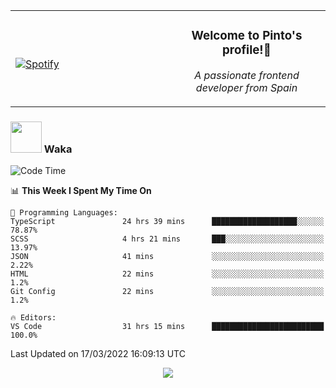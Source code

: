 <table width="100%" align="center"> 
  <tr>
  <td width="50%">
      
&nbsp; <br> [![Spotify](https://novatorem-zeta-rust.vercel.app/api/spotify)](https://open.spotify.com/user/novatorem-zeta-rust)

  </td>
  <td width="50%">
    <h3 align="center">Welcome to Pinto's profile!👋</h3>
    <p align="center"><em>A passionate frontend developer from Spain</em></p>
  </td>
  </table>

### <img src="https://media.giphy.com/media/VgCDAzcKvsR6OM0uWg/giphy.gif" width="50"> Waka

  <!--START_SECTION:waka-->
![Code Time](http://img.shields.io/badge/Code%20Time-159%20hrs%2048%20mins-blue)

📊 **This Week I Spent My Time On** 

```text
💬 Programming Languages: 
TypeScript               24 hrs 39 mins      ███████████████████░░░░░░   78.87% 
SCSS                     4 hrs 21 mins       ███░░░░░░░░░░░░░░░░░░░░░░   13.97% 
JSON                     41 mins             ░░░░░░░░░░░░░░░░░░░░░░░░░   2.22% 
HTML                     22 mins             ░░░░░░░░░░░░░░░░░░░░░░░░░   1.2% 
Git Config               22 mins             ░░░░░░░░░░░░░░░░░░░░░░░░░   1.2%

🔥 Editors: 
VS Code                  31 hrs 15 mins      █████████████████████████   100.0%

```


 Last Updated on 17/03/2022 16:09:13 UTC
<!--END_SECTION:waka-->

<div align="center">
<img src="https://github-readme-stats-gilt-tau.vercel.app/api/top-langs/?username=pinto-hub&layout=compact&theme=dracula" />
</div>
